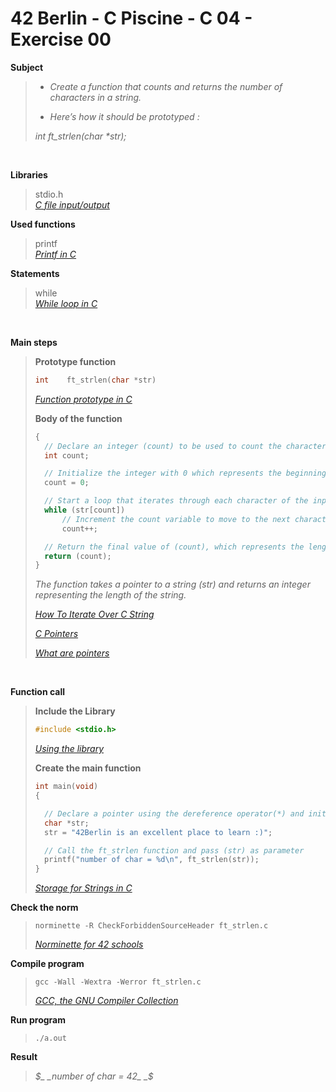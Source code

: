 # 42 Berlin - C Piscine - C 04 - Exercise 00

**Subject**
> * _Create a function that counts and returns the number of characters in a string._   
>
> * _Here’s how it should be prototyped :_   
>
>_int ft_strlen(char *str);_    
>

<br>

**Libraries**        
>
>stdio.h    
>_[C file input/output](https://en.wikipedia.org/wiki/C_file_input/output)_
>    

**Used functions**   
>
>printf   
>_[Printf in C](https://www.geeksforgeeks.org/printf-in-c/)_    

**Statements**
>
>while    
>_[While loop in C](https://www.geeksforgeeks.org/c-while-loop/?ref=lbp)_

<br>

**Main steps**
>
>**Prototype function**
>```c
>int	ft_strlen(char *str)
>```  
>_[Function prototype in C](https://www.geeksforgeeks.org/function-prototype-in-c/)_  
>
>**Body of the function**
>```c
>{
>	// Declare an integer (count) to be used to count the characters in the string.
>	int	count;
>
>	// Initialize the integer with 0 which represents the beginning of the string 
>	count = 0;
>
>	// Start a loop that iterates through each character of the input string (str) until the null terminator is encountered.
>	while (str[count])
>		// Increment the count variable to move to the next character pointed to by the pointer (str)
>		count++;
>
>	// Return the final value of (count), which represents the length of the string (excluding the null terminator).
>	return (count);
>}   
>```
>_The function takes a pointer to a string (str) and returns an integer representing the length of the string._    
>
>_[How To Iterate Over C String](https://dev.to/zirkelc/how-to-iterate-over-c-string-lcj)_  
>
>_[C Pointers](https://www.geeksforgeeks.org/c-pointers/)_    
>
>_[What are pointers](https://youtu.be/2ybLD6_2gKM?si=yLpSffSRbA60G3Se)_    
>

<br>

**Function call**
>**Include the Library**
>```c
>#include <stdio.h>
>```
>_[Using the library](https://www.gnu.org/software/libc/manual/html_mono/libc.html#Using-the-Library)_
>
>**Create the main function**
>```c
>int main(void)
>{
>
>	// Declare a pointer using the dereference operator(*) and initialize it with a sequence of characters to be counted
>	char *str;
>	str = "42Berlin is an excellent place to learn :)";
>
>	// Call the ft_strlen function and pass (str) as parameter 
>	printf("number of char = %d\n", ft_strlen(str));
>}
>```    
>_[Storage for Strings in C](https://www.geeksforgeeks.org/storage-for-strings-in-c/)_      

**Check the norm**
>```
>norminette -R CheckForbiddenSourceHeader ft_strlen.c
>```
>_[Norminette for 42 schools](https://github.com/42School/norminette)_

**Compile program**
>```
>gcc -Wall -Wextra -Werror ft_strlen.c
>```
>_[GCC, the GNU Compiler Collection](https://gcc.gnu.org)_

**Run program**
>```
>./a.out
>```

**Result**
>_$_    
>_number of char = 42_   
>_$_   